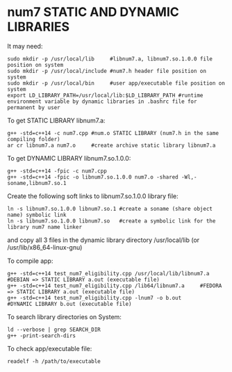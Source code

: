 # num7 STATIC AND DYNAMIC LIBRARIES

It may need: 
        
	sudo mkdir -p /usr/local/lib     #libnum7.a, libnum7.so.1.0.0 file position on system 
	sudo mkdir -p /usr/local/include #num7.h header file position on system 
	sudo mkdir -p /usr/local/bin     #user app/executable file position on system 
	export LD_LIBRARY_PATH=/usr/local/lib:$LD_LIBRARY_PATH #runtime environment variable by dynamic libraries in .bashrc file for permanent by user  

To get STATIC LIBRARY libnum7.a: 
  
	g++ -std=c++14 -c num7.cpp #num.o STATIC LIBRARY (num7.h in the same compiling folder)  
	ar cr libnum7.a num7.o     #create archive static library libnum7.a  

To get DYNAMIC LIBRARY libnum7.so.1.0.0: 
  
	g++ -std=c++14 -fpic -c num7.cpp 
	g++ -std=c++14 -fpic -o libnum7.so.1.0.0 num7.o -shared -Wl,-soname,libnum7.so.1 

Create the following soft links to libnum7.so.1.0.0 library file: 
	
	ln -s libnum7.so.1.0.0 libnum7.so.1 #create a soname (share object name) symbolic link 
	ln -s libnum7.so.1.0.0 libnum7.so   #create a symbolic link for the library num7 name linker 

and copy all 3 files in the dynamic library directory /usr/local/lib (or /usr/lib/x86_64-linux-gnu) 

To compile app: 

	g++ -std=c++14 test_num7_eligibility.cpp /usr/local/lib/libnum7.a #DEBIAN => STATIC LIBRARY a.out (executable file)
 	g++ -std=c++14 test_num7_eligibility.cpp /lib64/libnum7.a 	  #FEDORA => STATIC LIBRARY a.out (executable file)
	g++ -std=c++14 test_num7_eligibility.cpp -lnum7 -o b.out          #DYNAMIC LIBRARY b.out (executable file) 

To search library directories on System: 

	ld --verbose | grep SEARCH_DIR 
	g++ -print-search-dirs 

  To check app/executable file: 

	readelf -h /path/to/executable       
